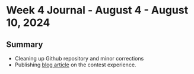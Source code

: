 # Week 4 Journal - August 4 - August 10, 2024

## Summary

* Cleaning up Github repository and minor corrections
* Publishing [blog article](https://www.linuxtek.ca/2024/08/06/amd-x-hackster-pervasive-ai-developer-contest/) on the contest experience.